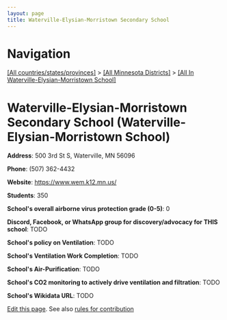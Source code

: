 ```yaml
---
layout: page
title: Waterville-Elysian-Morristown Secondary School
---
```

# Navigation

[[All countries/states/provinces]](../../..) > [[All Minnesota Districts]](../..) > [[All In Waterville-Elysian-Morristown School]](..)

# Waterville-Elysian-Morristown Secondary School (Waterville-Elysian-Morristown School)

**Address**: 500 3rd St S, Waterville, MN 56096

**Phone**: (507) 362-4432

**Website**: <https://www.wem.k12.mn.us/>

**Students**: 350

**School's overall airborne virus protection grade (0-5)**: 0

**Discord, Facebook, or WhatsApp group for discovery/advocacy for THIS school**: TODO

**School's policy on Ventilation**: TODO

**School's Ventilation Work Completion**: TODO

**School's Air-Purification**: TODO

**School's CO2 monitoring to actively drive ventilation and filtration**: TODO

**School's Wikidata URL**: TODO


[Edit this page](https://github.com/ventilate-schools/MN/edit/main/./Waterville-Elysian-Morristown_School/Waterville-Elysian-Morristown_Secondary_School.md). See also [rules for contribution](../../../contribution-rules/)